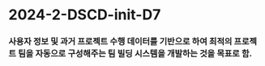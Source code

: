 # 2024-2-DSCD-init-D7


### 사용자 정보 및 과거 프로젝트 수행 데이터를 기반으로 하여 최적의 프로젝트 팀을 자동으로 구성해주는 팀 빌딩 시스템을 개발하는 것을 목표로  함.  
